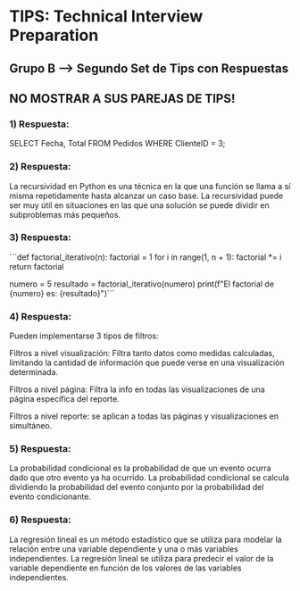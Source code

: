 <h1>TIPS: Technical Interview Preparation</h1>
<h2>Grupo B --&gt; Segundo Set de Tips con Respuestas</h2>
<h2>NO MOSTRAR A SUS PAREJAS DE TIPS!</h2>
<h3>1)  Respuesta:</h3>
<p>SELECT Fecha, Total FROM Pedidos WHERE ClienteID = 3;</p>
<h3>2)  Respuesta:</h3>
<p>La recursividad en Python es una técnica en la que una función se llama a sí misma repetidamente hasta alcanzar un caso base. La recursividad puede ser muy útil en situaciones en las que una solución se puede dividir en subproblemas más pequeños. </p>
<h3>3)  Respuesta:</h3>
<p>```def factorial_iterativo(n):
    factorial = 1
    for i in range(1, n + 1):
        factorial *= i
    return factorial</p>
<p>numero = 5
resultado = factorial_iterativo(numero)
print(f"El factorial de {numero} es: {resultado}")``` </p>
<h3>4)  Respuesta:</h3>
<p>Pueden implementarse 3 tipos de filtros:</p>
<p>Filtros a nivel visualización: Filtra tanto datos como medidas calculadas, limitando la cantidad de información que puede verse en una visualización determinada.</p>
<p>Filtros a nivel página: Filtra la info en todas las visualizaciones de una página específica del reporte.</p>
<p>Filtros a nivel reporte: se aplican a todas las páginas y visualizaciones en simultáneo.</p>
<h3>5)  Respuesta:</h3>
<p>La probabilidad condicional es la probabilidad de que un evento ocurra dado que otro evento ya ha ocurrido. La probabilidad condicional se calcula dividiendo la probabilidad del evento conjunto por la probabilidad del evento condicionante. </p>
<h3>6)  Respuesta:</h3>
<p>La regresión lineal es un método estadístico que se utiliza para modelar la relación entre una variable dependiente y una o más variables independientes. La regresión lineal se utiliza para predecir el valor de la variable dependiente en función de los valores de las variables independientes. </p>